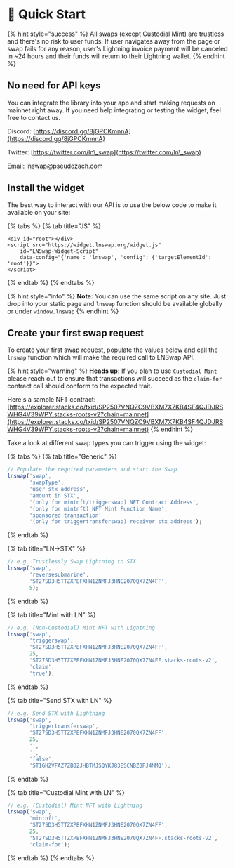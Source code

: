 # 🚀 Quick Start

{% hint style="success" %}
All swaps (except Custodial Mint) are trustless and there's no risk to user funds. If user navigates away from the page or swap fails for any reason, user's Lightning invoice payment will be canceled in \~24 hours and their funds will return to their Lightning wallet.
{% endhint %}

## No need for API keys&#x20;

You can integrate the library into your app and start making requests on mainnet right away. If you need help integrating or testing the widget, feel free to contact us.

Discord: [https://discord.gg/8jGPCKmnnA](https://discord.gg/8jGPCKmnnA)

Twitter: [https://twitter.com/ln\_swap](https://twitter.com/ln\_swap)

Email: [lnswap@pseudozach.com](mailto:lnswap@pseudozach.com)

## Install the widget

The best way to interact with our API is to use the below code to make it available on your site:

{% tabs %}
{% tab title="JS" %}
```
<div id="root"></div>
<script src="https://widget.lnswap.org/widget.js"  
	id="LNSwap-Widget-Script" 
    data-config="{'name': 'lnswap', 'config': {'targetElementId': 'root'}}">
</script>
```
{% endtab %}
{% endtabs %}

{% hint style="info" %}
**Note:** You can use the same script on any site. Just drop into your static page and `lnswap` function should be available globally or under `window.lnswap`
{% endhint %}

## Create your first swap request

To create your first swap request, populate the values below and call the `lnswap` function which will make the required call to LNSwap API.

{% hint style="warning" %}
**Heads up:** If you plan to use `Custodial Mint` please reach out to ensure that transactions will succeed as the `claim-for` contract call should conform to the expected trait.

Here's a sample NFT contract: [https://explorer.stacks.co/txid/SP2507VNQZC9VBXM7X7KB4SF4QJDJRSWHG4V39WPY.stacks-roots-v2?chain=mainnet](https://explorer.stacks.co/txid/SP2507VNQZC9VBXM7X7KB4SF4QJDJRSWHG4V39WPY.stacks-roots-v2?chain=mainnet)
{% endhint %}

Take a look at different swap types you can trigger using the widget:

{% tabs %}
{% tab title="Generic" %}
```javascript
// Populate the required parameters and start the Swap
lnswap('swap', 
       'swapType', 
       'user stx address', 
       'amount in STX', 
       '(only for mintnft/triggerswap) NFT Contract Address',
       '(only for mintnft) NFT Mint Function Name',
       'sponsored transaction'
       '(only for triggertransferswap) receiver stx address');
```


{% endtab %}

{% tab title="LN->STX" %}
```javascript
// e.g. Trustlessly Swap Lightning to STX
lnswap('swap', 
       'reversesubmarine', 
       'ST27SD3H5TTZXPBFXHN1ZNMFJ3HNE2070QX7ZN4FF', 
       5);
```
{% endtab %}

{% tab title="Mint with LN" %}
```javascript
// e.g. (Non-Custodial) Mint NFT with Lightning 
lnswap('swap', 
       'triggerswap', 
       'ST27SD3H5TTZXPBFXHN1ZNMFJ3HNE2070QX7ZN4FF', 
       25, 
       'ST27SD3H5TTZXPBFXHN1ZNMFJ3HNE2070QX7ZN4FF.stacks-roots-v2',
       'claim',
       'true');
```
{% endtab %}

{% tab title="Send STX with LN" %}
```javascript
// e.g. Send STX with Lightning 
lnswap('swap', 
       'triggertransferswap', 
       'ST27SD3H5TTZXPBFXHN1ZNMFJ3HNE2070QX7ZN4FF',
       25, 
       '',
       '',
       'false',
       'ST1GH2VFAZ7ZB02JHBTMJSQYKJ83ESCNBZ0PJ4MMQ');
```
{% endtab %}

{% tab title="Custodial Mint with LN" %}
```javascript
// e.g. (Custodial) Mint NFT with Lightning 
lnswap('swap', 
       'mintnft', 
       'ST27SD3H5TTZXPBFXHN1ZNMFJ3HNE2070QX7ZN4FF', 
       25, 
       'ST27SD3H5TTZXPBFXHN1ZNMFJ3HNE2070QX7ZN4FF.stacks-roots-v2',
       'claim-for');
```
{% endtab %}
{% endtabs %}
